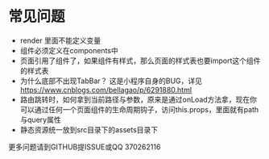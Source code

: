 # 常见问题

* render 里面不能定义变量
* 组件必须定义在components中
* 页面引用了组件了，如果组件有样式，那么页面的样式表也要import这个组件的样式表
* 为什么底部不出现TabBar？ 这是小程序自身的BUG，详见 https://www.cnblogs.com/bellagao/p/6291880.html
* 路由跳转时，如何拿到当前路径与参数，原来是通过onLoad方法拿，现在你可以通过任何一个页面组件的生命周期钩子，访问this.props，里面就有path与query属性
* 静态资源统一放到src目录下的assets目录下

更多问题请到GITHUB提ISSUE或QQ 370262116